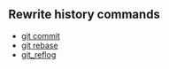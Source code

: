 ## Rewrite history commands

- [git commit](git-commit.md)
- [git rebase](git-rebase.md)
- [git_reflog](git-reflog.md)